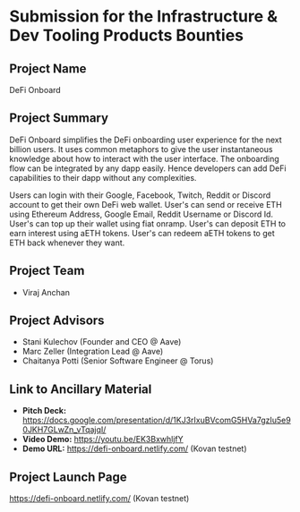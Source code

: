 # Submission for the Infrastructure & Dev Tooling Products Bounties

## Project Name
DeFi Onboard

## Project Summary
DeFi Onboard simplifies the DeFi onboarding user experience for the next billion users. It uses common metaphors to 
give the user instantaneous knowledge about how to interact with the user interface. 
The onboarding flow can be integrated by any dapp easily. Hence developers can add DeFi capabilities to their dapp without any complexities. 

Users can login with their Google, Facebook, Twitch, Reddit or Discord account to get their
own DeFi web wallet. User's can send or receive ETH using Ethereum Address, Google Email, 
Reddit Username or Discord Id. User's can top up their wallet using fiat onramp. User's can
deposit ETH to earn interest using aETH tokens. User's can redeem aETH tokens to get ETH back whenever they want.

## Project Team

* Viraj Anchan

## Project Advisors
* Stani Kulechov (Founder and CEO @ Aave)
* Marc Zeller (Integration Lead @ Aave)
* Chaitanya Potti (Senior Software Engineer @ Torus)

## Link to Ancillary Material

- **Pitch Deck:** https://docs.google.com/presentation/d/1KJ3rIxuBVcomG5HVa7gzIu5e90JKH7GLwZn_vTqajqI/
- **Video Demo:** https://youtu.be/EK3BxwhljfY
- **Demo URL:** https://defi-onboard.netlify.com/ (Kovan testnet)

## Project Launch Page
https://defi-onboard.netlify.com/ (Kovan testnet)